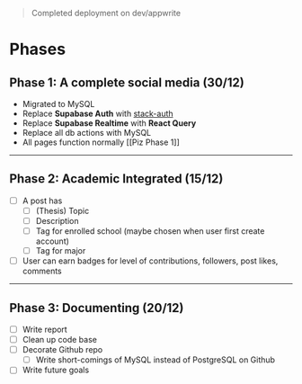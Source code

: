 > Completed deployment on dev/appwrite

# Phases
## Phase 1: A complete social media (30/12)
- Migrated to MySQL 
- Replace **Supabase Auth** with [stack-auth](https://github.com/stack-auth/stack)
- Replace **Supabase Realtime** with **React Query**
- Replace all db actions with MySQL
- All pages function normally [[Piz Phase 1]]

---
## Phase 2: Academic Integrated (15/12)
- [ ] A post has
	- [ ] (Thesis) Topic 
	- [ ] Description
	- [ ] Tag for enrolled school (maybe chosen when user first create account)
	- [ ] Tag for major
- [ ] User can earn badges for level of contributions, followers, post likes, comments

---
## Phase 3: Documenting (20/12)
- [ ] Write report
- [ ] Clean up code base
- [ ] Decorate Github repo
	- [ ] Write short-comings of MySQL instead of PostgreSQL on Github
- [ ] Write future goals